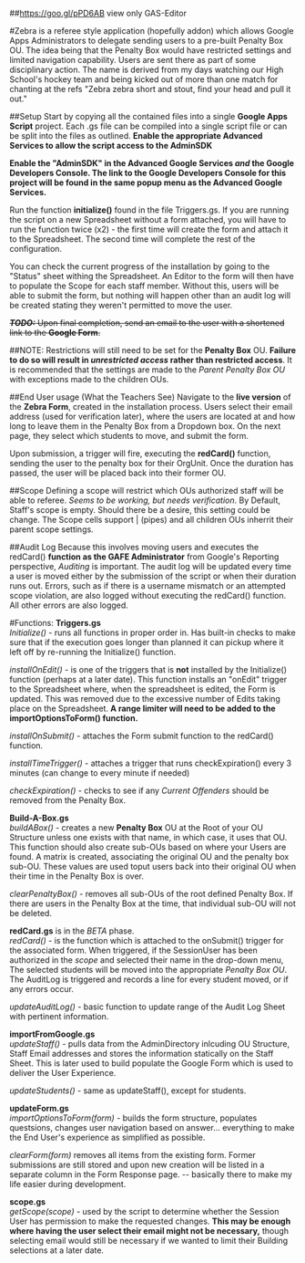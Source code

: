 ##https://goo.gl/pPD6AB
view only GAS-Editor

#Zebra
is a referee style application (hopefully addon) which allows Google Apps Administrators to delegate sending users to a pre-built Penalty Box OU.  The idea being that the Penalty Box would have restricted settings and limited navigation capability.  Users are sent there as part of some disciplinary action.  The name is derived from my days watching our High School's hockey team and being kicked out of more than one match for chanting at the refs "Zebra zebra short and stout, find your head and pull it out."

##Setup
Start by copying all the contained files into a single **Google Apps Script** project.  Each .gs file can be compiled into a single script file or can be split into the files as outlined.  **Enable the appropriate __Advanced Services__ to allow the script access to the AdminSDK**

**Enable the "AdminSDK" in the Advanced Google Services <i>and</i> the Google Developers Console.  The link to the Google Developers Console for this project will be found in the same popup menu as the Advanced Google Services.**

Run the function **initialize()** found in the file Triggers.gs.  If you are running the script on a new Spreadsheet without a form attached, you will have to run the function twice (x2) - the first time will create the form and attach it to the Spreadsheet.  The second time will complete the rest of the configuration.

You can check the current progress of the installation by going to the "Status" sheet withing the Spreadsheet.  An Editor to the form will then have to populate the Scope for each staff member.  Without this, users will be able to submit the form, but nothing will happen other than an audit log will be created stating they weren't permitted to move the user. 

~~***TODO:*** Upon final completion, send an email to the user with a shortened link to the **Google Form**.~~

##NOTE:
Restrictions will still need to be set for the <b>Penalty Box</b> OU.  **Failure to do so will result in _unrestricted access_ rather than restricted access**. It is recommended that the settings are made to the *Parent Penalty Box OU* with exceptions made to the children OUs.

##End User usage (What the Teachers See)
Navigate to the __live version__ of the **Zebra Form**, created in the installation process.  Users select their email address (used for verification later), where the users are located at and how long to leave them in the Penalty Box from a Dropdown box.  On the next page, they select which students to move, and submit the form.

Upon submission, a trigger will fire, executing the **redCard()** function, sending the user to the penalty box for their OrgUnit. Once the duration has passed, the user will be placed back into their former OU.

##Scope
Defining a scope will restrict which OUs authorized staff will be able to referee.  *Seems to be working, but needs verification*.  By Default, Staff's scope is empty.  Should there be a desire, this setting could be change.  The Scope cells support | (pipes) and all children OUs inherrit their parent scope settings. 

##Audit Log
Because this involves moving users and executes the redCard() __function as the GAFE Administrator__ from Google's Reporting perspective, *Auditing* is important.  The audit log will be updated every time a user is moved either by the submission of the script or when their duration runs out.  Errors, such as if there is a username mismatch or an attempted scope violation, are also logged without executing the redCard() function. All other errors are also logged.

#Functions:
**Triggers.gs**<br>
_Initialize()_ - runs all functions in proper order in.  Has built-in checks to make sure that if the execution goes longer than planned it can pickup where it left off by re-running the Initialize() function. 

_installOnEdit()_ - is one of the triggers that is **not** installed by the Initialize() function (perhaps at a later date).  This function installs an "onEdit" trigger to the Spreadsheet where, when the spreadsheet is edited, the Form is updated.  This was removed due to the excessive number of Edits taking place on the Spreadsheet.  __A range limiter will need to be added to the importOptionsToForm() function.__

_installOnSubmit()_ - attaches the Form submit function to the redCard() function.

_installTimeTrigger()_ - attaches a trigger that runs checkExpiration() every 3 minutes (can change to every minute if needed)

_checkExpiration()_ - checks to see if any *Current Offenders* should be removed from the Penalty Box. 

**Build-A-Box.gs**<br>
_buildABox()_ - creates a new <b>Penalty Box</b> OU at the Root of your OU Structure unless one exists with that name, in which case, it uses that OU.  This function should also create sub-OUs based on where your Users are found.  A matrix is created, associating the original OU and the penalty box sub-OU. These values are used toput users back into their original OU when their time in the Penalty Box is over.

_clearPenaltyBox()_ - removes all sub-OUs of the root defined Penalty Box.  If there are users in the Penalty Box at the time, that individual sub-OU will not be deleted.

**redCard.gs** is in the *BETA* phase.<br>
_redCard()_ - is the function which is attached to the onSubmit() trigger for the associated form.  When triggered, if the SessionUser has been authorized in the *scope* and selected their name in the drop-down menu, The selected students will be moved into the appropriate *Penalty Box OU*.  The AuditLog is triggered and records a line for every student moved, or if any errors occur.

_updateAuditLog()_ - basic function to update range of the Audit Log Sheet with pertinent information.

**importFromGoogle.gs**<br>
_updateStaff()_ - pulls data from the AdminDirectory inlcuding OU Structure, Staff Email addresses and stores the information statically on the Staff Sheet.  This is later used to build populate the Google Form which is used to deliver the User Experience.

_updateStudents()_ - same as updateStaff(), except for students. 

**updateForm.gs**<br>
_importOptionsToForm(form)_ - builds the form structure, populates questsions, changes user navigation based on answer... everything to make the End User's experience as simplified as possible.

_clearForm(form)_ removes all items from the existing form.  Former submissions are still stored and upon new creation will be listed in a separate column in the Form Response page. -- basically there to make my life easier during development.

**scope.gs**<br>
_getScope(scope)_ - used by the script to determine whether the Session User has permission to make the requested changes.  **This may be enough where having the user select their email might not be necessary,** though selecting email would still be necessary if we wanted to limit their Building selections at a later date.
